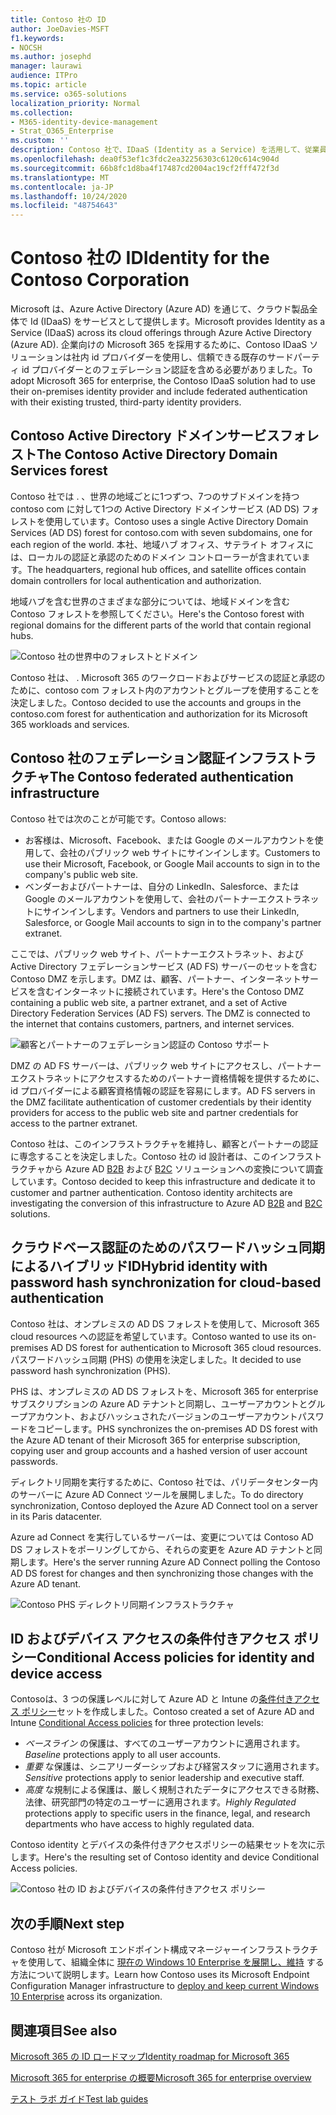 ```yaml
---
title: Contoso 社の ID
author: JoeDavies-MSFT
f1.keywords:
- NOCSH
ms.author: josephd
manager: laurawi
audience: ITPro
ms.topic: article
ms.service: o365-solutions
localization_priority: Normal
ms.collection:
- M365-identity-device-management
- Strat_O365_Enterprise
ms.custom: ''
description: Contoso 社で、IDaaS (Identity as a Service) を活用して、従業員向けのクラウド ベース認証や、パートナーと顧客向けのフェデレーション認証を提供している方法を説明します。
ms.openlocfilehash: dea0f53ef1c3fdc2ea32256303c6120c614c904d
ms.sourcegitcommit: 66b8fc1d8ba4f17487cd2004ac19cf2fff472f3d
ms.translationtype: MT
ms.contentlocale: ja-JP
ms.lasthandoff: 10/24/2020
ms.locfileid: "48754643"
---
```

# <a name="identity-for-the-contoso-corporation"></a><span data-ttu-id="434d1-103">Contoso 社の ID</span><span class="sxs-lookup"><span data-stu-id="434d1-103">Identity for the Contoso Corporation</span></span>

<span data-ttu-id="434d1-104">Microsoft は、Azure Active Directory (Azure AD) を通じて、クラウド製品全体で Id (IDaaS) をサービスとして提供します。</span><span class="sxs-lookup"><span data-stu-id="434d1-104">Microsoft provides Identity as a Service (IDaaS) across its cloud offerings through Azure Active Directory (Azure AD).</span></span> <span data-ttu-id="434d1-105">企業向けの Microsoft 365 を採用するために、Contoso IDaaS ソリューションは社内 id プロバイダーを使用し、信頼できる既存のサードパーティ id プロバイダーとのフェデレーション認証を含める必要がありました。</span><span class="sxs-lookup"><span data-stu-id="434d1-105">To adopt Microsoft 365 for enterprise, the Contoso IDaaS solution had to use their on-premises identity provider and include federated authentication with their existing trusted, third-party identity providers.</span></span>

## <a name="the-contoso-active-directory-domain-services-forest"></a><span data-ttu-id="434d1-106">Contoso Active Directory ドメインサービスフォレスト</span><span class="sxs-lookup"><span data-stu-id="434d1-106">The Contoso Active Directory Domain Services forest</span></span>

<span data-ttu-id="434d1-107">Contoso 社では \. 、世界の地域ごとに1つずつ、7つのサブドメインを持つ contoso com に対して1つの Active Directory ドメインサービス (AD DS) フォレストを使用しています。</span><span class="sxs-lookup"><span data-stu-id="434d1-107">Contoso uses a single Active Directory Domain Services (AD DS) forest for contoso\.com with seven subdomains, one for each region of the world.</span></span> <span data-ttu-id="434d1-108">本社、地域ハブ オフィス、サテライト オフィスには、ローカルの認証と承認のためのドメイン コントローラーが含まれています。</span><span class="sxs-lookup"><span data-stu-id="434d1-108">The headquarters, regional hub offices, and satellite offices contain domain controllers for local authentication and authorization.</span></span>

<span data-ttu-id="434d1-109">地域ハブを含む世界のさまざまな部分については、地域ドメインを含む Contoso フォレストを参照してください。</span><span class="sxs-lookup"><span data-stu-id="434d1-109">Here's the Contoso forest with regional domains for the different parts of the world that contain regional hubs.</span></span>

![Contoso 社の世界中のフォレストとドメイン](../media/contoso-identity/contoso-identity-fig1.png)
 
<span data-ttu-id="434d1-111">Contoso 社は、 \. Microsoft 365 のワークロードおよびサービスの認証と承認のために、contoso com フォレスト内のアカウントとグループを使用することを決定しました。</span><span class="sxs-lookup"><span data-stu-id="434d1-111">Contoso decided to use the accounts and groups in the contoso\.com forest for authentication and authorization for its Microsoft 365 workloads and services.</span></span>

## <a name="the-contoso-federated-authentication-infrastructure"></a><span data-ttu-id="434d1-112">Contoso 社のフェデレーション認証インフラストラクチャ</span><span class="sxs-lookup"><span data-stu-id="434d1-112">The Contoso federated authentication infrastructure</span></span>

<span data-ttu-id="434d1-113">Contoso 社では次のことが可能です。</span><span class="sxs-lookup"><span data-stu-id="434d1-113">Contoso allows:</span></span>

- <span data-ttu-id="434d1-114">お客様は、Microsoft、Facebook、または Google のメールアカウントを使用して、会社のパブリック web サイトにサインインします。</span><span class="sxs-lookup"><span data-stu-id="434d1-114">Customers to use their Microsoft, Facebook, or Google Mail accounts to sign in to the company's public web site.</span></span>
- <span data-ttu-id="434d1-115">ベンダーおよびパートナーは、自分の LinkedIn、Salesforce、または Google のメールアカウントを使用して、会社のパートナーエクストラネットにサインインします。</span><span class="sxs-lookup"><span data-stu-id="434d1-115">Vendors and partners to use their LinkedIn, Salesforce, or Google Mail accounts to sign in to the company's partner extranet.</span></span>

<span data-ttu-id="434d1-p103">ここでは、パブリック web サイト、パートナーエクストラネット、および Active Directory フェデレーションサービス (AD FS) サーバーのセットを含む Contoso DMZ を示します。DMZ は、顧客、パートナー、インターネットサービスを含むインターネットに接続されています。</span><span class="sxs-lookup"><span data-stu-id="434d1-p103">Here's the Contoso DMZ containing a public web site, a partner extranet, and a set of Active Directory Federation Services (AD FS) servers. The DMZ is connected to the internet that contains customers, partners, and internet services.</span></span>

![顧客とパートナーのフェデレーション認証の Contoso サポート](../media/contoso-identity/contoso-identity-fig2.png)
 
<span data-ttu-id="434d1-119">DMZ の AD FS サーバーは、パブリック web サイトにアクセスし、パートナーエクストラネットにアクセスするためのパートナー資格情報を提供するために、id プロバイダーによる顧客資格情報の認証を容易にします。</span><span class="sxs-lookup"><span data-stu-id="434d1-119">AD FS servers in the DMZ facilitate authentication of customer credentials by their identity providers for access to the public web site and partner credentials for access to the partner extranet.</span></span>

<span data-ttu-id="434d1-p104">Contoso 社は、このインフラストラクチャを維持し、顧客とパートナーの認証に専念することを決定しました。Contoso 社の id 設計者は、このインフラストラクチャから Azure AD [B2B](https://docs.microsoft.com/azure/active-directory/b2b/hybrid-organizations) および [B2C](https://docs.microsoft.com/azure/active-directory-b2c/solution-articles) ソリューションへの変換について調査しています。</span><span class="sxs-lookup"><span data-stu-id="434d1-p104">Contoso decided to keep this infrastructure and dedicate it to customer and partner authentication. Contoso identity architects are investigating the conversion of this infrastructure to Azure AD [B2B](https://docs.microsoft.com/azure/active-directory/b2b/hybrid-organizations) and [B2C](https://docs.microsoft.com/azure/active-directory-b2c/solution-articles) solutions.</span></span>

## <a name="hybrid-identity-with-password-hash-synchronization-for-cloud-based-authentication"></a><span data-ttu-id="434d1-122">クラウドベース認証のためのパスワードハッシュ同期によるハイブリッドID</span><span class="sxs-lookup"><span data-stu-id="434d1-122">Hybrid identity with password hash synchronization for cloud-based authentication</span></span>

<span data-ttu-id="434d1-123">Contoso 社は、オンプレミスの AD DS フォレストを使用して、Microsoft 365 cloud resources への認証を希望しています。</span><span class="sxs-lookup"><span data-stu-id="434d1-123">Contoso wanted to use its on-premises AD DS forest for authentication to Microsoft 365 cloud resources.</span></span> <span data-ttu-id="434d1-124">パスワードハッシュ同期 (PHS) の使用を決定しました。</span><span class="sxs-lookup"><span data-stu-id="434d1-124">It decided to use password hash synchronization (PHS).</span></span>

<span data-ttu-id="434d1-125">PHS は、オンプレミスの AD DS フォレストを、Microsoft 365 for enterprise サブスクリプションの Azure AD テナントと同期し、ユーザーアカウントとグループアカウント、およびハッシュされたバージョンのユーザーアカウントパスワードをコピーします。</span><span class="sxs-lookup"><span data-stu-id="434d1-125">PHS synchronizes the on-premises AD DS forest with the Azure AD tenant of their Microsoft 365 for enterprise subscription, copying user and group accounts and a hashed version of user account passwords.</span></span>

<span data-ttu-id="434d1-126">ディレクトリ同期を実行するために、Contoso 社では、パリデータセンター内のサーバーに Azure AD Connect ツールを展開しました。</span><span class="sxs-lookup"><span data-stu-id="434d1-126">To do directory synchronization, Contoso deployed the Azure AD Connect tool on a server in its Paris datacenter.</span></span>

<span data-ttu-id="434d1-127">Azure ad Connect を実行しているサーバーは、変更については Contoso AD DS フォレストをポーリングしてから、それらの変更を Azure AD テナントと同期します。</span><span class="sxs-lookup"><span data-stu-id="434d1-127">Here's the server running Azure AD Connect polling the Contoso AD DS forest for changes and then synchronizing those changes with the Azure AD tenant.</span></span>

![Contoso PHS ディレクトリ同期インフラストラクチャ](../media/contoso-identity/contoso-identity-fig4.png)
 
## <a name="conditional-access-policies-for-identity-and-device-access"></a><span data-ttu-id="434d1-129">ID およびデバイス アクセスの条件付きアクセス ポリシー</span><span class="sxs-lookup"><span data-stu-id="434d1-129">Conditional Access policies for identity and device access</span></span>

<span data-ttu-id="434d1-130">Contosoは、3 つの保護レベルに対して Azure AD と Intune の[条件付きアクセス ポリシー](identity-access-policies.md)セットを作成しました。</span><span class="sxs-lookup"><span data-stu-id="434d1-130">Contoso created a set of Azure AD and Intune [Conditional Access policies](identity-access-policies.md) for three protection levels:</span></span>

- <span data-ttu-id="434d1-131">*ベースライン* の保護は、すべてのユーザーアカウントに適用されます。</span><span class="sxs-lookup"><span data-stu-id="434d1-131">*Baseline* protections apply to all user accounts.</span></span>
- <span data-ttu-id="434d1-132">*重要* な保護は、シニアリーダーシップおよび経営スタッフに適用されます。</span><span class="sxs-lookup"><span data-stu-id="434d1-132">*Sensitive* protections apply to senior leadership and executive staff.</span></span>
- <span data-ttu-id="434d1-133">*高度* な規制による保護は、厳しく規制されたデータにアクセスできる財務、法律、研究部門の特定のユーザーに適用されます。</span><span class="sxs-lookup"><span data-stu-id="434d1-133">*Highly Regulated* protections apply to specific users in the finance, legal, and research departments who have access to highly regulated data.</span></span>

<span data-ttu-id="434d1-134">Contoso identity とデバイスの条件付きアクセスポリシーの結果セットを次に示します。</span><span class="sxs-lookup"><span data-stu-id="434d1-134">Here's the resulting set of Contoso identity and device Conditional Access policies.</span></span>

![Contoso 社の ID およびデバイスの条件付きアクセス ポリシー](../media/contoso-identity/contoso-identity-fig5.png)
 
## <a name="next-step"></a><span data-ttu-id="434d1-136">次の手順</span><span class="sxs-lookup"><span data-stu-id="434d1-136">Next step</span></span>

<span data-ttu-id="434d1-137">Contoso 社が Microsoft エンドポイント構成マネージャーインフラストラクチャを使用して、組織全体に [現在の Windows 10 Enterprise を展開し、維持](contoso-win10.md) する方法について説明します。</span><span class="sxs-lookup"><span data-stu-id="434d1-137">Learn how Contoso uses its Microsoft Endpoint Configuration Manager infrastructure to [deploy and keep current Windows 10 Enterprise](contoso-win10.md) across its organization.</span></span>

## <a name="see-also"></a><span data-ttu-id="434d1-138">関連項目</span><span class="sxs-lookup"><span data-stu-id="434d1-138">See also</span></span>

[<span data-ttu-id="434d1-139">Microsoft 365 の ID ロードマップ</span><span class="sxs-lookup"><span data-stu-id="434d1-139">Identity roadmap for Microsoft 365</span></span>](identity-roadmap-microsoft-365.md)

[<span data-ttu-id="434d1-140">Microsoft 365 for enterprise の概要</span><span class="sxs-lookup"><span data-stu-id="434d1-140">Microsoft 365 for enterprise overview</span></span>](microsoft-365-overview.md)

[<span data-ttu-id="434d1-141">テスト ラボ ガイド</span><span class="sxs-lookup"><span data-stu-id="434d1-141">Test lab guides</span></span>](m365-enterprise-test-lab-guides.md)
